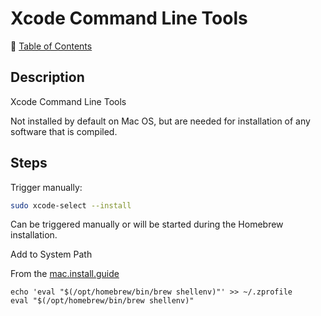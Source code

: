 # Xcode Command Line Tools

📁 [Table of Contents](README.md)

## Description

Xcode Command Line Tools

Not installed by default on Mac OS, but are needed for installation of any software that is compiled.

## Steps

Trigger manually:

```sh
sudo xcode-select --install
```

Can be triggered manually or will be started during the Homebrew installation.

Add to System Path

From the [mac.install.guide](https://mac.install.guide/homebrew/3.html)

```
echo 'eval "$(/opt/homebrew/bin/brew shellenv)"' >> ~/.zprofile
eval "$(/opt/homebrew/bin/brew shellenv)"
```

